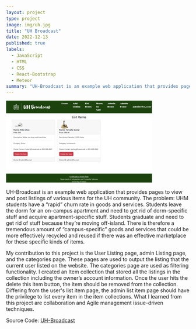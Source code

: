 ```yaml
---
layout: project
type: project
image: img/uh.jpg
title: "UH Broadcast"
date: 2022-12-13
published: true
labels:
  - JavaScript
  - HTML
  - CSS
  - React-Bootstrap
  - Meteor
summary: "UH-Broadcast is an example web application that provides pages to view and post listings of various items for the UH community."
---
```

<img width="400px" class="rounded float-start pe-4" src="../img/admin-list.png">

UH-Broadcast is an example web application that provides pages to view and post listings of various items for the UH community. The problem: UHM students have a “rapid” churn rate in goods and services. Students leave the dorm for an on-campus apartment and need to get rid of dorm-specific stuff and acquire apartment-specific stuff. Students graduate and need to get rid of stuff because they’re moving off-island. There is therefore a tremendous amount of “campus-specific” goods and services that could be more effectively recycled and reused if there was an effective marketplace for these specific kinds of items.

My contribution to this project is the User Listing page, admin Listing page, and the categories page. These pages are used to output the listing that the current user listed on the website. The categories page are used as filtering functionality. I created an Item collection that stored all the listings in the collection including the owner’s account information. Once the user hits the delete this item button, the item should be removed from the collection. Differing from the user's list item page, the admin list item page should have the privilege to list every item in the item collections. What I learned from this project are collaboration and Agile management issue-driven techniques. 



Source Code: <a href="https://github.com/UH-Broadcast/BroadcastHosting"><i class="large github icon "></i>UH-Broadcast</a>
